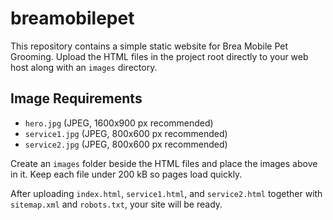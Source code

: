 # breamobilepet

This repository contains a simple static website for Brea Mobile Pet Grooming.
Upload the HTML files in the project root directly to your web host along with an `images` directory.

## Image Requirements
- `hero.jpg` (JPEG, 1600x900 px recommended)
- `service1.jpg` (JPEG, 800x600 px recommended)
- `service2.jpg` (JPEG, 800x600 px recommended)

Create an `images` folder beside the HTML files and place the images above in it.
Keep each file under 200 kB so pages load quickly.

After uploading `index.html`, `service1.html`, and `service2.html` together with `sitemap.xml` and `robots.txt`, your site will be ready.
